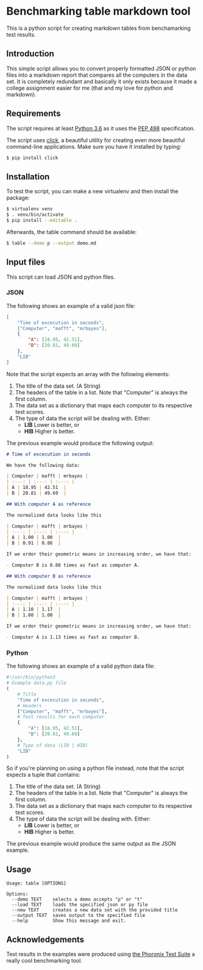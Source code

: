 # Benchmarking table markdown tool

This is a python script for creating markdown tables from benchamarking test results.

## Introduction

This simple script allows you to convert properly formatted JSON or python files into a markdown report that compares all the computers in the data set. It is completely redundant and basically it only exists because it made a college assignment easier for me (that and my love for python and markdown).

## Requirements

The script requires at least [Python 3.6](https://www.python.org/downloads/release/python-364/) as it uses the [PEP 498](https://www.python.org/dev/peps/pep-0498/) specification.

The script uses [click](http://click.pocoo.org), a beautiful utility for creating even more beautiful command-line applications. Make sure you have it installed by typing:

```bash
$ pip install click
```

## Installation

To test the script, you can make a new virtualenv and then install the package:

```bash
$ virtualenv venv
$ . venv/bin/activate
$ pip install --editable .
```

Afterwards, the table command should be available:

```bash
$ table --demo p --output demo.md
```

## Input files

This script can load JSON and python files.

### JSON

The following shows an example of a valid json file:

```json
[
    "Time of excecution in seconds",
    ["Computer", "mafft", "mrbayes"],
    {
        "A": [18.95, 42.51],
        "B": [20.81, 49.69]
    },
    "LIB"
]
```

Note that the script expects an array with the following elements:

1. The title of the data set. (A String)
2. The headers of the table in a list. Note that "Computer" is always the first column.
3. The data set as a dictionary that maps each computer to its respective test scores.
4. The type of data the script will be dealing with. Either:
    - **LIB** Lower is better, or
    - **HIB** Higher is better.

The previous example would produce the following output:

```markdown
# Time of excecution in seconds

We have the following data:

| Computer | mafft | mrbayes |
| :---: | :---: | :---: |
| A | 18.95 | 42.51  |
| B | 20.81 | 49.69  |

## With computer A as reference

The normalized data looks like this

| Computer | mafft | mrbayes |
| :---: | :---: | :---: |
| A | 1.00 | 1.00  |
| B | 0.91 | 0.86  |

If we order their geometric means in increasing order, we have that:

- Computer B is 0.88 times as fast as computer A.

## With computer B as reference

The normalized data looks like this

| Computer | mafft | mrbayes |
| :---: | :---: | :---: |
| A | 1.10 | 1.17  |
| B | 1.00 | 1.00  |

If we order their geometric means in increasing order, we have that:

- Computer A is 1.13 times as fast as computer B.
```

### Python

The following shows an example of a valid python data file:

```python
#!/usr/bin/python3
# Example data.py file
(
    # Title
    "Time of excecution in seconds",
    # Headers
    ["Computer", "mafft", "mrbayes"],
    # Test results for each computer
    {
        "A": [18.95, 42.51],
        "B": [20.81, 49.69]
    },
    # Type of data (LIB | HIB)
    "LIB"
)
```

So if you're planning on using a python file instead, note that the script expects a tuple that contains:

1. The title of the data set. (A String)
2. The headers of the table in a list. Note that "Computer" is always the first column.
3. The data set as a dictionary that maps each computer to its respective test scores.
4. The type of data the script will be dealing with. Either:
    - **LIB** Lower is better, or
    - **HIB** Higher is better.

The previous example would produce the same output as the JSON example.

## Usage

```help
Usage: table [OPTIONS]

Options:
  --demo TEXT    selects a demo accepts "p" or "t"
  --load TEXT    loads the specified json or py file
  --new TEXT     creates a new data set with the provided title
  --output TEXT  saves output to the specified file
  --help         Show this message and exit.
```

## Acknowledgements

Test results in the examples were produced using [the Phoronix Test Suite](http://www.phoronix-test-suite.com/) a really cool benchmarking tool.